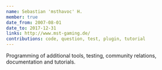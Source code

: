 ```yaml
---
name: Sebastian 'msthavoc' H.
member: true
date_from: 2007-08-01
date_to: 2017-12-31
links: http://www.mst-gaming.de/
contributions: code, question, test, plugin, tutorial
---
```

Programming of additional tools, testing, community relations, documentation and tutorials.
